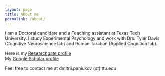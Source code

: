 ```yaml
---
layout: page
title: About me
permalink: /about/
---
```


I am a Doctoral candidate and a Teaching assistant at Texas Tech University. I study Experimental Psychology and work with Drs. Tyler Davis (Cognitive Neuroscience lab) and Roman Taraban (Applied Cognition lab).

Here is my [Researchgate profile](https://www.researchgate.net/profile/Dmitrii_Paniukov)  
My [Google Scholar profile](https://scholar.google.com/citations?user=G6pfyoEAAAAJ&hl=us)  

Feel free to contact me at dmitrii.paniukov (_at_) ttu.edu
